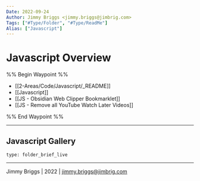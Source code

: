 ```yaml
---
Date: 2022-09-24
Author: Jimmy Briggs <jimmy.briggs@jimbrig.com>
Tags: ["#Type/Folder", "#Type/ReadMe"]
Alias: ["Javascript"]
---
```


# Javascript Overview

%% Begin Waypoint %%
- [[2-Areas/Code/Javascript/_README]]
- [[Javascript]]
- [[JS - Obsidian Web Clipper Bookmarklet]]
- [[JS - Remove all YouTube Watch Later Videos]]

%% End Waypoint %%

***

## Javascript Gallery

 
```ccard
type: folder_brief_live
```
 

***

Jimmy Briggs | 2022 | <jimmy.briggs@jimbrig.com>



